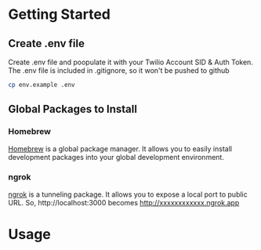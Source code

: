 # Getting Started

## Create .env file

Create .env file and poopulate it with your Twilio Account SID & Auth Token. The .env file is included in .gitignore, so it won't be pushed to github

```bash
cp env.example .env
```

## Global Packages to Install

### Homebrew

[Homebrew](https://brew.sh/) is a global package manager. It allows you to easily install development packages into your global development environment.

### ngrok

[ngrok](https://ngrok.com/download) is a tunneling package. It allows you to expose a local port to public URL. So, http://localhost:3000 becomes http://xxxxxxxxxxxx.ngrok.app

# Usage
